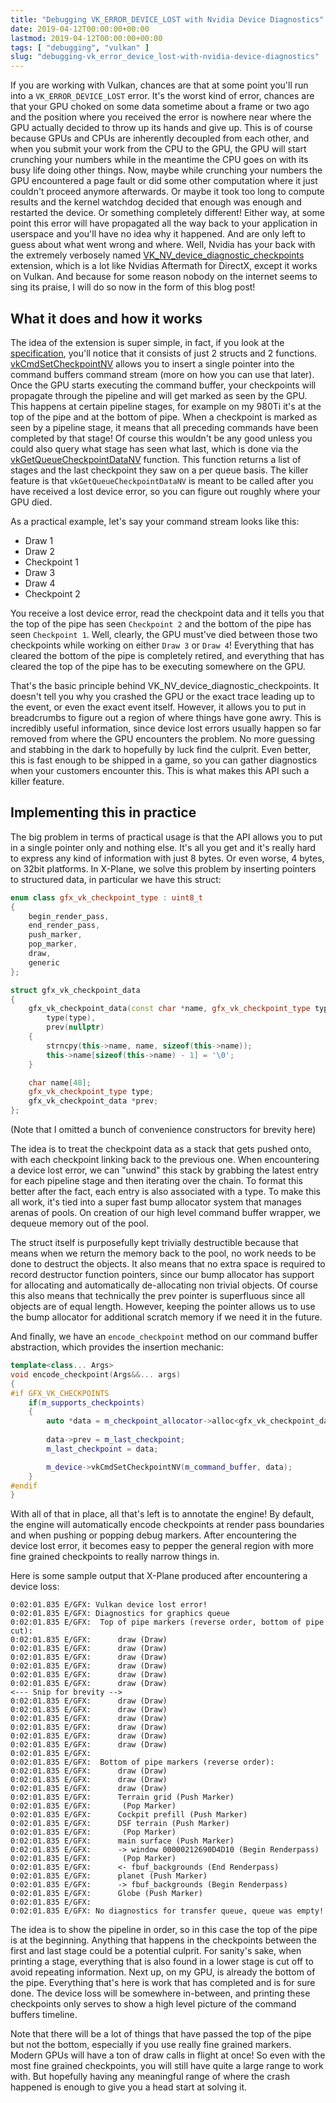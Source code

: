 ```yaml
---
title: "Debugging VK_ERROR_DEVICE_LOST with Nvidia Device Diagnostics"
date: 2019-04-12T00:00:00+00:00
lastmod: 2019-04-12T00:00:00+00:00
tags: [ "debugging", "vulkan" ]
slug: "debugging-vk_error_device_lost-with-nvidia-device-diagnostics"
---
```



If you are working with Vulkan, chances are that at some point you'll run into a `VK_ERROR_DEVICE_LOST` error. It's the worst kind of error, chances are that your GPU choked on some data sometime about a frame or two ago and the position where you received the error is nowhere near where the GPU actually decided to throw up its hands and give up. This is of course because GPUs and CPUs are inherently decoupled from each other, and when you submit your work from the CPU to the GPU, the GPU will start crunching your numbers while in the meantime the CPU goes on with its busy life doing other things. Now, maybe while crunching your numbers the GPU encountered a page fault or did some other computation where it just couldn't proceed anymore afterwards. Or maybe it took too long to compute results and the kernel watchdog decided that enough was enough and restarted the device. Or something completely different! Either way, at some point this error will have propagated all the way back to your application in userspace and you'll have no idea why it happened. And are only left to guess about what went wrong and where. Well, Nvidia has your back with the extremely verbosely named [VK_NV_device_diagnostic_checkpoints](https://www.khronos.org/registry/vulkan/specs/1.1-extensions/man/html/VK_NV_device_diagnostic_checkpoints.html) extension, which is a lot like Nvidias Aftermath for DirectX, except it works on Vulkan. And because for some reason nobody on the internet seems to sing its praise, I will do so now in the form of this blog post!

## What it does and how it works

The idea of the extension is super simple, in fact, if you look at the [specification](https://www.khronos.org/registry/vulkan/specs/1.1-extensions/man/html/VK_NV_device_diagnostic_checkpoints.html), you'll notice that it consists of just 2 structs and 2 functions. [vkCmdSetCheckpointNV](https://www.khronos.org/registry/vulkan/specs/1.1-extensions/man/html/vkCmdSetCheckpointNV.html) allows you to insert a single pointer into the command buffers command stream (more on how you can use that later). Once the GPU starts executing the command buffer, your checkpoints will propagate through the pipeline and will get marked as seen by the GPU. This happens at certain pipeline stages, for example on my 980Ti it's at the top of the pipe and at the bottom of pipe. When a checkpoint is marked as seen by a pipeline stage, it means that all preceding commands have been completed by that stage! Of course this wouldn't be any good unless you could also query what stage has seen what last, which is done via the [vkGetQueueCheckpointDataNV](https://www.khronos.org/registry/vulkan/specs/1.1-extensions/man/html/vkGetQueueCheckpointDataNV.html) function. This function returns a list of stages and the last checkpoint they saw on a per queue basis. The killer feature is that `vkGetQueueCheckpointDataNV` is meant to be called after you have received a lost device error, so you can figure out roughly where your GPU died.

As a practical example, let's say your command stream looks like this:

 * Draw 1
 * Draw 2
 * Checkpoint 1
 * Draw 3
 * Draw 4
 * Checkpoint 2

You receive a lost device error, read the checkpoint data and it tells you that the top of the pipe has seen `Checkpoint 2` and the bottom of the pipe has seen `Checkpoint 1`. Well, clearly, the GPU must've died between those two checkpoints while working on either `Draw 3` or `Draw 4`! Everything that has cleared the bottom of the pipe is completely retired, and everything that has cleared the top of the pipe has to be executing somewhere on the GPU.

That's the basic principle behind VK_NV_device_diagnostic_checkpoints. It doesn't tell you why you crashed the GPU or the exact trace leading up to the event, or even the exact event itself. However, it allows you to put in breadcrumbs to figure out a region of where things have gone awry. This is incredibly useful information, since device lost errors usually happen so far removed from where the GPU encounters the problem. No more guessing and stabbing in the dark to hopefully by luck find the culprit. Even better, this is fast enough to be shipped in a game, so you can gather diagnostics when your customers encounter this. This is what makes this API such a killer feature.

## Implementing this in practice

The big problem in terms of practical usage is that the API allows you to put in a single pointer only and nothing else. It's all you get and it's really hard to express any kind of information with just 8 bytes. Or even worse, 4 bytes, on 32bit platforms. In X-Plane, we solve this problem by inserting pointers to structured data, in particular we have this struct:

```cpp
enum class gfx_vk_checkpoint_type : uint8_t
{
    begin_render_pass,
    end_render_pass,
    push_marker,
    pop_marker,
    draw,
    generic
};

struct gfx_vk_checkpoint_data
{
    gfx_vk_checkpoint_data(const char *name, gfx_vk_checkpoint_type type) :
        type(type),
        prev(nullptr)
    {
        strncpy(this->name, name, sizeof(this->name));
        this->name[sizeof(this->name) - 1] = '\0';
    }

    char name[48];
    gfx_vk_checkpoint_type type;
    gfx_vk_checkpoint_data *prev;
};
```

(Note that I omitted a bunch of convenience constructors for brevity here)

The idea is to treat the checkpoint data as a stack that gets pushed onto, with each checkpoint linking back to the previous one. When encountering a device lost error, we can "unwind" this stack by grabbing the latest entry for each pipeline stage and then iterating over the chain. To format this better after the fact, each entry is also associated with a type. To make this all work, it's tied into a super fast bump allocator system that manages arenas of pools. On creation of our high level command buffer wrapper, we dequeue memory out of the pool.

The struct itself is purposefully kept trivially destructible because that means when we return the memory back to the pool, no work needs to be done to destruct the objects. It also means that no extra space is required to record destructor function pointers, since our bump allocator has support for allocating and automatically de-allocating non trivial objects. Of course this also means that technically the prev pointer is superfluous since all objects are of equal length. However, keeping the pointer allows us to use the bump allocator for additional scratch memory if we need it in the future.

And finally, we have an `encode_checkpoint` method on our command buffer abstraction, which provides the insertion mechanic:

```cpp
template<class... Args>
void encode_checkpoint(Args&&... args)
{
#if GFX_VK_CHECKPOINTS
    if(m_supports_checkpoints)
    {
        auto *data = m_checkpoint_allocator->alloc<gfx_vk_checkpoint_data>(std::forward<Args>(args)...);
    
        data->prev = m_last_checkpoint;
        m_last_checkpoint = data;

        m_device->vkCmdSetCheckpointNV(m_command_buffer, data);
    }
#endif
}
```

With all of that in place, all that's left is to annotate the engine! By default, the engine will automatically encode checkpoints at render pass boundaries and when pushing or popping debug markers. After encountering the device lost error, it becomes easy to pepper the general region with more fine grained checkpoints to really narrow things in.

Here is some sample output that X-Plane produced after encountering a device loss:

    0:02:01.835 E/GFX: Vulkan device lost error!
    0:02:01.835 E/GFX: Diagnostics for graphics queue
    0:02:01.835 E/GFX:  Top of pipe markers (reverse order, bottom of pipe cut):
    0:02:01.835 E/GFX:      draw (Draw)
    0:02:01.835 E/GFX:      draw (Draw)
    0:02:01.835 E/GFX:      draw (Draw)
    0:02:01.835 E/GFX:      draw (Draw)
    0:02:01.835 E/GFX:      draw (Draw)
    0:02:01.835 E/GFX:      draw (Draw)
    <--- Snip for brevity -->
    0:02:01.835 E/GFX:      draw (Draw)
    0:02:01.835 E/GFX:      draw (Draw)
    0:02:01.835 E/GFX:      draw (Draw)
    0:02:01.835 E/GFX:      draw (Draw)
    0:02:01.835 E/GFX:      draw (Draw)
    0:02:01.835 E/GFX:      draw (Draw)
    0:02:01.835 E/GFX: 
    0:02:01.835 E/GFX:  Bottom of pipe markers (reverse order):
    0:02:01.835 E/GFX:      draw (Draw)
    0:02:01.835 E/GFX:      draw (Draw)
    0:02:01.835 E/GFX:      draw (Draw)
    0:02:01.835 E/GFX:      Terrain grid (Push Marker)
    0:02:01.835 E/GFX:       (Pop Marker)
    0:02:01.835 E/GFX:      Cockpit prefill (Push Marker)
    0:02:01.835 E/GFX:      DSF terrain (Push Marker)
    0:02:01.835 E/GFX:       (Pop Marker)
    0:02:01.835 E/GFX:      main surface (Push Marker)
    0:02:01.835 E/GFX:      -> window 00000212690D4D10 (Begin Renderpass)
    0:02:01.835 E/GFX:       (Pop Marker)
    0:02:01.835 E/GFX:      <- fbuf_backgrounds (End Renderpass)
    0:02:01.835 E/GFX:      planet (Push Marker)
    0:02:01.835 E/GFX:      -> fbuf_backgrounds (Begin Renderpass)
    0:02:01.835 E/GFX:      Globe (Push Marker)
    0:02:01.835 E/GFX: 
    0:02:01.835 E/GFX: No diagnostics for transfer queue, queue was empty!

The idea is to show the pipeline in order, so in this case the top of the pipe is at the beginning. Anything that happens in the checkpoints between the first and last stage could be a potential culprit. For sanity's sake, when printing a stage, everything that is also found in a lower stage is cut off to avoid repeating information. Next up, on my GPU, is already the bottom of the pipe. Everything that's here is work that has completed and is for sure done. The device loss will be somewhere in-between, and printing these checkpoints only serves to show a high level picture of the command buffers timeline.

Note that there will be a lot of things that have passed the top of the pipe but not the bottom, especially if you use really fine grained markers. Modern GPUs will have a ton of draw calls in flight at once! So even with the most fine grained checkpoints, you will still have quite a large range to work with. But hopefully having any meaningful range of where the crash happened is enough to give you a head start at solving it.
